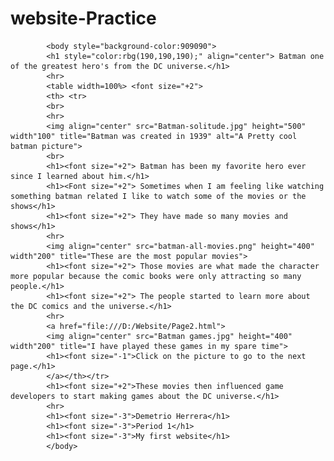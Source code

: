 # website-Practice
<html> 
		<head> 
		<title>Batman</title>
		</head> 
		
		
			<body style="background-color:909090"> 
			<h1 style="color:rbg(190,190,190);" align="center"> Batman one of the greatest hero's from the DC universe.</h1>
			<hr>
			<table width=100%> <font size="+2"> 
			<th> <tr> 
			<br>	
			<hr>
			<img align="center" src="Batman-solitude.jpg" height="500" width"100" title="Batman was created in 1939" alt="A Pretty cool batman picture">
			<br> 
			<h1><font size="+2"> Batman has been my favorite hero ever since I learned about him.</h1> 
			<h1><Font size="+2"> Sometimes when I am feeling like watching something batman related I like to watch some of the movies or the shows</h1>
			<h1><font size="+2"> They have made so many movies and shows</h1>
			<hr>
			<img align="center" src="batman-all-movies.png" height="400" width"200" title="These are the most popular movies">
			<h1><font size="+2"> Those movies are what made the character more popular because the comic books were only attracting so many people.</h1>
			<h1><font size="+2"> The people started to learn more about the DC comics and the universe.</h1>
			<hr>
			<a href="file:///D:/Website/Page2.html"> 
			<img align="center" src="Batman games.jpg" height="400" width"200" title="I have played these games in my spare time">
			<h1><font size="-1">Click on the picture to go to the next page.</h1>
			</a></th></tr>
			<h1><font size="+2">These movies then influenced game developers to start making games about the DC universe.</h1>
			<hr>
			<h1><font size="-3">Demetrio Herrera</h1>
			<h1><font size="-3">Period 1</h1>
			<h1><font size="-3">My first website</h1>
			</body> 
</html>
